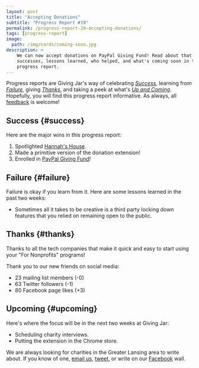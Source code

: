 ```yaml
---
layout: post
title: "Accepting Donations"
subtitle: "Progress Report #19"
permalink: /progress-report-19-accepting-donations/
tags: [progress-report]
image:
  path: /img/cards/coming-soon.jpg
description: >
    We can now accept donations on PayPal Giving Fund! Read about that and other
    successes, lessons learned, who helped, and what's coming soon in this new
    progress report.
---
```


Progress reports are Giving Jar's way of celebrating *[Success][1]*, learning from *[Failure][2]*, giving *[Thanks][3]*, and taking a peek at what's *[Up and Coming][4]*. Hopefully, you will find this progress report informative. As always, all [feedback][5] is welcome!

## Success {#success}

Here are the major wins in this progress report:

1. Spotlighted [Hannah's House][8].
2. Made a primitive version of the donation extension!
3. Enrolled in [PayPal Giving Fund][9]!

## Failure {#failure}

Failure is okay if you learn from it. Here are some lessons learned in the past two weeks:

* Sometimes all it takes to be creative is a third party locking down features that you relied on remaining open to the public.

## Thanks {#thanks}

Thanks to all the tech companies that make it quick and easy to start using your "For Nonprofits" programs!

Thank you to our new friends on social media:

* 23 mailing list members (-0)
* 63 Twitter followers (-1)
* 80 Facebook page likes (+3)

## Upcoming {#upcoming}

Here's where the focus will be in the next two weeks at Giving Jar:

* Scheduling charity interviews.
* Putting the extension in the Chrome store.

We are always looking for charities in the Greater Lansing area to write about. If you know of one, [email us][5], [tweet][6], or write on our [Facebook][7] wall.



[1]: #success "Success Section"
[2]: #failure "Failure Section"
[3]: #thanks "Thanks Section"
[4]: #upcoming "Upcoming Section"
[5]: mailto:hello@givingjar.org "Email Giving Jar"
[6]: https://twitter.com/givingjar "Giving Jar on Twitter"
[7]: https://www.facebook.com/givingjarorg "Giving Jar on Facebook"
[8]: http://blog.givingjar.org/charity-spotlight-hannahs-house/ "Hannah's House Spotlight"
[9]: https://www.paypal.com/fundraiser/charity/196655 "Giving Jar's Donation Page on PayPal Giving Fund"
